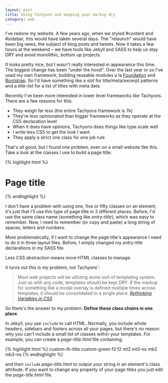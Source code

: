```yaml
---
layout: post
title: Using Tachyons and keeping your markup dry
category: web
---
```


I've redone my website. A few years ago, when we styled #content and #sidebar, this would have taken several days. The "relaunch" would have been big news, the subject of blog posts and tweets. Now it takes a few hours at the weekend &#8211; we have tools like Jekyll and SASS to help us stay <abbr>DRY</abbr> and avoid monolithic, bottom up projects.

It looks pretty nice, but I wasn't really interested in appearance this time. The biggest change has been "under the hood". Over the last year or so I've used my own framework, building reusable modules a la [Foundation](https://www.google.co.uk/url?sa=t&rct=j&q=&esrc=s&source=web&cd=4&ved=0ahUKEwiIw5mi2pPMAhWEQBQKHd6fDnsQFghUMAM&url=http%3A%2F%2Ffoundation.zurb.com%2F&usg=AFQjCNF5L0AJwlNs-H8AHm2LAZc7GReA2g) and [Bootstrap](http://getbootstrap.com/). So I'd have something like a _slot_ for title/meta/excerpt patterns and a _title-list_ for a list of titles with meta data.

Recently I've been more interested in lower level frameworks like Tachyons. There are a few reasons for this:

- They weigh far less (the entire Tachyons framework is 7k)
- They're less opinionated than bigger frameworks as they operate at the CSS declaration level
- When it does have opinions, Tachyons does things like type scale well
- I write less CSS to get the look I want
- They apply a strict one class for one job rule

That's all good, but I found one problem, even on a small website like this. Take a look at the classes I use to build a page title:

{% highlight html %}
<h1 class="custom-lh-title custom-green f3 f2 mt2 mt3-ns mb2 mb3-ns">Page title</h1>
{% endhighlight %}

I don't have a problem with using one, five or fifty classes on an element, it's just that I'll use this type of page title in 3 different places. Before, I'd use the same class name (something like _entry-title_), which was easy to remember. Now, I need to remember (or copy and paste) a long string of spaces, letters and numbers.

More problematically, if I want to change the page title's appearance I need to do it in three layout files. Before, I simply changed my _entry-title_ declarations in my SASS file.

Less CSS abstraction means more HTML classes to manage.

It turns out this is _my_ problem, not Tachyons':

> Most web projects will be utilizing some sort of templating system. Just as with any code, templates should be kept DRY. If the markup for something like a modal overlay is defined multiple times across templates, it should be consolidated to a single place. <cite>[Rethinking Variables in CSS](http://jxnblk.com/writing/posts/rethinking-variables-in-css/)</cite>

So there's the answer to my problem: __Define these class chains in one place__.

In Jekyll, you use `include` to call HTML. Normally, you include whole headers, sidebars and footers across all your pages, but there's no reason why you can't include a small list of classes within your templates. For example, you can create a _page-title.html_ file containing:

{% highlight html %}
custom-lh-title custom-green f3 f2 mt2 mt3-ns mb2 mb3-ns
{% endhighlight %}

and then `include` _page-title.html_ to output your string in an element's class attribute. If you want to change any property of your page titles you just edit the _page-title.html_ file.
